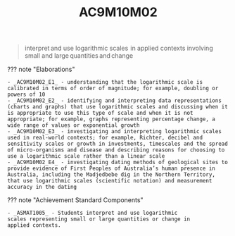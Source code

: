 ﻿---
backlinks:
- title: Learning Areas
  url: /memex/sense/Teaching/Curriculum/v9/v9-learning-areas.html
tags: australian-curriculum
title: AC9M10M02
type: note
---
> interpret and use logarithmic scales  in applied contexts involving small and large quantities and change

??? note "Elaborations"

	- _AC9M10M02_E1_ - understanding that the logarithmic scale is calibrated in terms of order of magnitude; for example, doubling or powers of 10
	- _AC9M10M02_E2_ - identifying and interpreting data representations (charts and graphs) that use logarithmic scales and discussing when it is appropriate to use this type of scale and when it is not appropriate; for example, graphs representing percentage change, a wide range of values or exponential growth
	- _AC9M10M02_E3_ - investigating and interpreting logarithmic scales used in real-world contexts; for example, Richter, decibel and sensitivity scales or growth in investments, timescales and the spread of micro-organisms and disease and describing reasons for choosing to use a logarithmic scale rather than a linear scale
	- _AC9M10M02_E4_ - investigating dating methods of geological sites to provide evidence of First Peoples of Australia’s human presence in Australia, including the Madjedbebe dig in the Northern Territory, that use logarithmic scales (scientific notation) and measurement accuracy in the dating
??? note "Achievement Standard Components"

	- _ASMAT1005_ - Students interpret and use logarithmic scales representing small or large quantities or change in applied contexts.